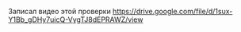 Записал видео этой проверки  https://drive.google.com/file/d/1sux-Y1Bb_gDHy7uicQ-VygTJ8dEPRAWZ/view

